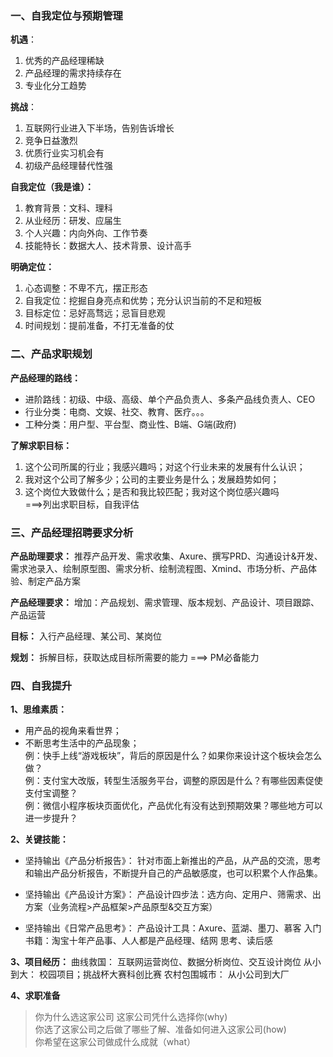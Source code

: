 ### 一、自我定位与预期管理
**机遇**：<br>
1. 优秀的产品经理稀缺
2. 产品经理的需求持续存在
3. 专业化分工趋势

**挑战**：<br>
1. 互联网行业进入下半场，告别告诉增长  
2. 竞争日益激烈  
3. 优质行业实习机会有  
4. 初级产品经理替代性强  


**自我定位（我是谁）：**
1. 教育背景：文科、理科
2. 从业经历：研发、应届生
3. 个人兴趣：内向外向、工作节奏
4. 技能特长：数据大人、技术背景、设计高手

**明确定位：**
1. 心态调整：不卑不亢，摆正形态
2. 自我定位：挖掘自身亮点和优势；充分认识当前的不足和短板
3. 目标定位：忌好高骛远；忌盲目悲观
4. 时间规划：提前准备，不打无准备的仗


### 二、产品求职规划
**产品经理的路线：**
- 进阶路线：初级、中级、高级、单个产品负责人、多条产品线负责人、CEO
- 行业分类：电商、文娱、社交、教育、医疗。。。
- 工种分类：用户型、平台型、商业性、B端、G端(政府)

**了解求职目标：**
1. 这个公司所属的行业；我感兴趣吗；对这个行业未来的发展有什么认识；
2. 我对这个公司了解多少；公司的主要业务是什么；发展趋势如何；
3. 这个岗位大致做什么；是否和我比较匹配；我对这个岗位感兴趣吗  
===>列出求职目标，自我评估



### 三、产品经理招聘要求分析
**产品助理要求：** 
推荐产品开发、需求收集、Axure、撰写PRD、沟通设计&开发、需求池录入、绘制原型图、需求分析、绘制流程图、Xmind、市场分析、产品体验、制定产品方案

**产品经理要求：** 
增加：产品规划、需求管理、版本规划、产品设计、项目跟踪、产品运营


**目标：** 入行产品经理、某公司、某岗位

**规划：** 拆解目标，获取达成目标所需要的能力 ===> PM必备能力




### 四、自我提升

**1、思维素质：**
- 用产品的视角来看世界；
- 不断思考生活中的产品现象；  
例：快手上线“游戏板块”，背后的原因是什么？如果你来设计这个板块会怎么做？   
例：支付宝大改版，转型生活服务平台，调整的原因是什么？有哪些因素促使支付宝调整？   
例：微信小程序板块页面优化，产品优化有没有达到预期效果？哪些地方可以进一步提升？   

**2、关键技能：**
- 坚持输出《产品分析报告》：
    针对市面上新推出的产品，从产品的交流，思考和输出产品分析报告，不断提升自己的产品敏感度，也可以积累个人作品集。

- 坚持输出《产品设计方案》：
    产品设计四步法：选方向、定用户、筛需求、出方案（业务流程>产品框架>产品原型&交互方案）

- 坚持输出《日常产品思考》：
    产品设计工具：Axure、蓝湖、墨刀、慕客
    入门书籍：淘宝十年产品事、人人都是产品经理、结网
    思考、读后感


**3、项目经历：**
    曲线救国：
        互联网运营岗位、数据分析岗位、交互设计岗位
    从小到大：
        校园项目；挑战杯大赛科创比赛
    农村包围城市：
        从小公司到大厂


**4、求职准备**
>你为什么选这家公司
这家公司凭什么选择你(why)   
你选了这家公司之后做了哪些了解、准备如何进入这家公司(how)   
你希望在这家公司做成什么成就（what）   















